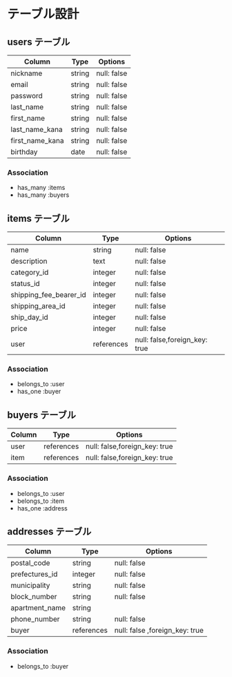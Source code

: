 # テーブル設計

## users テーブル

| Column          | Type    | Options     |
| --------------- | ------- | ----------- |
| nickname        | string  | null: false |
| email           | string  | null: false |
| password        | string  | null: false |
| last_name       | string  | null: false |
| first_name      | string  | null: false |
| last_name_kana  | string  | null: false |
| first_name_kana | string  | null: false |
| birthday        | date    | null: false |

### Association

- has_many :items
- has_many :buyers

## items テーブル

| Column                 | Type       |     Options                   |
| ---------------------- | ---------- | ----------------------------- |
| name                   | string     | null: false                   |
| description            | text       | null: false                   |
| category_id            | integer    | null: false                   |
| status_id              | integer    | null: false                   |
| shipping_fee_bearer_id | integer    | null: false                   |
| shipping_area_id       | integer    | null: false                   |
| ship_day_id            | integer    | null: false                   |
| price                  | integer    | null: false                   |
| user                   | references | null: false,foreign_key: true |

### Association

- belongs_to :user
- has_one    :buyer

## buyers テーブル

| Column  | Type       | Options                       |
| ------- | ---------- | ----------------------------- |
| user    | references | null: false,foreign_key: true |
| item    | references | null: false,foreign_key: true |

### Association

- belongs_to :user
- belongs_to :item
- has_one    :address

## addresses テーブル

| Column         | Type       | Options                        |
| -------------- | ---------- | ------------------------------ |
| postal_code    | string     | null: false                    |
| prefectures_id | integer    | null: false                    |
| municipality   | string     | null: false                    |
| block_number   | string     | null: false                    |
| apartment_name | string     |                                |
| phone_number   | string     | null: false                    |
| buyer          | references | null: false ,foreign_key: true |

### Association

- belongs_to :buyer